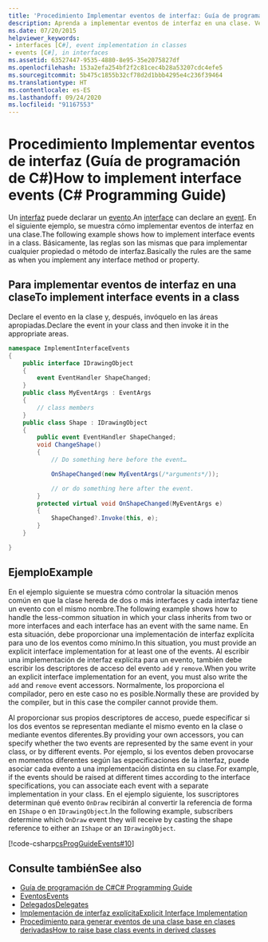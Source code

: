 ```yaml
---
title: 'Procedimiento Implementar eventos de interfaz: Guía de programación de C#'
description: Aprenda a implementar eventos de interfaz en una clase. Vea ejemplos de código y examine los recursos adicionales disponibles.
ms.date: 07/20/2015
helpviewer_keywords:
- interfaces [C#], event implementation in classes
- events [C#], in interfaces
ms.assetid: 63527447-9535-4880-8e95-35e2075827df
ms.openlocfilehash: 153a2efa254bf2f2c81cec4b28a53207cdc4efe5
ms.sourcegitcommit: 5b475c1855b32cf78d2d1bbb4295e4c236f39464
ms.translationtype: HT
ms.contentlocale: es-ES
ms.lasthandoff: 09/24/2020
ms.locfileid: "91167553"
---
```

# <a name="how-to-implement-interface-events-c-programming-guide"></a><span data-ttu-id="e570c-104">Procedimiento Implementar eventos de interfaz (Guía de programación de C#)</span><span class="sxs-lookup"><span data-stu-id="e570c-104">How to implement interface events (C# Programming Guide)</span></span>

<span data-ttu-id="e570c-105">Un [interfaz](../../language-reference/keywords/interface.md) puede declarar un [evento](../../language-reference/keywords/event.md).</span><span class="sxs-lookup"><span data-stu-id="e570c-105">An [interface](../../language-reference/keywords/interface.md) can declare an [event](../../language-reference/keywords/event.md).</span></span> <span data-ttu-id="e570c-106">En el siguiente ejemplo, se muestra cómo implementar eventos de interfaz en una clase.</span><span class="sxs-lookup"><span data-stu-id="e570c-106">The following example shows how to implement interface events in a class.</span></span> <span data-ttu-id="e570c-107">Básicamente, las reglas son las mismas que para implementar cualquier propiedad o método de interfaz.</span><span class="sxs-lookup"><span data-stu-id="e570c-107">Basically the rules are the same as when you implement any interface method or property.</span></span>  
  
## <a name="to-implement-interface-events-in-a-class"></a><span data-ttu-id="e570c-108">Para implementar eventos de interfaz en una clase</span><span class="sxs-lookup"><span data-stu-id="e570c-108">To implement interface events in a class</span></span>  
  
<span data-ttu-id="e570c-109">Declare el evento en la clase y, después, invóquelo en las áreas apropiadas.</span><span class="sxs-lookup"><span data-stu-id="e570c-109">Declare the event in your class and then invoke it in the appropriate areas.</span></span>  
  
```csharp
namespace ImplementInterfaceEvents  
{  
    public interface IDrawingObject  
    {  
        event EventHandler ShapeChanged;  
    }  
    public class MyEventArgs : EventArgs
    {  
        // class members  
    }  
    public class Shape : IDrawingObject  
    {  
        public event EventHandler ShapeChanged;  
        void ChangeShape()  
        {  
            // Do something here before the event…  

            OnShapeChanged(new MyEventArgs(/*arguments*/));  

            // or do something here after the event.
        }  
        protected virtual void OnShapeChanged(MyEventArgs e)  
        {  
            ShapeChanged?.Invoke(this, e);  
        }  
    }  

}  
```  
  
## <a name="example"></a><span data-ttu-id="e570c-110">Ejemplo</span><span class="sxs-lookup"><span data-stu-id="e570c-110">Example</span></span>  

<span data-ttu-id="e570c-111">En el ejemplo siguiente se muestra cómo controlar la situación menos común en que la clase hereda de dos o más interfaces y cada interfaz tiene un evento con el mismo nombre.</span><span class="sxs-lookup"><span data-stu-id="e570c-111">The following example shows how to handle the less-common situation in which your class inherits from two or more interfaces and each interface has an event with the same name.</span></span> <span data-ttu-id="e570c-112">En esta situación, debe proporcionar una implementación de interfaz explícita para uno de los eventos como mínimo.</span><span class="sxs-lookup"><span data-stu-id="e570c-112">In this situation, you must provide an explicit interface implementation for at least one of the events.</span></span> <span data-ttu-id="e570c-113">Al escribir una implementación de interfaz explícita para un evento, también debe escribir los descriptores de acceso del evento `add` y `remove`.</span><span class="sxs-lookup"><span data-stu-id="e570c-113">When you write an explicit interface implementation for an event, you must also write the `add` and `remove` event accessors.</span></span> <span data-ttu-id="e570c-114">Normalmente, los proporciona el compilador, pero en este caso no es posible.</span><span class="sxs-lookup"><span data-stu-id="e570c-114">Normally these are provided by the compiler, but in this case the compiler cannot provide them.</span></span>  
  
<span data-ttu-id="e570c-115">Al proporcionar sus propios descriptores de acceso, puede especificar si los dos eventos se representan mediante el mismo evento en la clase o mediante eventos diferentes.</span><span class="sxs-lookup"><span data-stu-id="e570c-115">By providing your own accessors, you can specify whether the two events are represented by the same event in your class, or by different events.</span></span> <span data-ttu-id="e570c-116">Por ejemplo, si los eventos deben provocarse en momentos diferentes según las especificaciones de la interfaz, puede asociar cada evento a una implementación distinta en su clase.</span><span class="sxs-lookup"><span data-stu-id="e570c-116">For example, if the events should be raised at different times according to the interface specifications, you can associate each event with a separate implementation in your class.</span></span> <span data-ttu-id="e570c-117">En el ejemplo siguiente, los suscriptores determinan qué evento `OnDraw` recibirán al convertir la referencia de forma en `IShape` o en `IDrawingObject`.</span><span class="sxs-lookup"><span data-stu-id="e570c-117">In the following example, subscribers determine which `OnDraw` event they will receive by casting the shape reference to either an `IShape` or an `IDrawingObject`.</span></span>  
  
 [!code-csharp[csProgGuideEvents#10](~/samples/snippets/csharp/VS_Snippets_VBCSharp/csProgGuideEvents/CS/Events.cs#10)]
  
## <a name="see-also"></a><span data-ttu-id="e570c-118">Consulte también</span><span class="sxs-lookup"><span data-stu-id="e570c-118">See also</span></span>

- [<span data-ttu-id="e570c-119">Guía de programación de C#</span><span class="sxs-lookup"><span data-stu-id="e570c-119">C# Programming Guide</span></span>](../index.md)
- [<span data-ttu-id="e570c-120">Eventos</span><span class="sxs-lookup"><span data-stu-id="e570c-120">Events</span></span>](./index.md)
- [<span data-ttu-id="e570c-121">Delegados</span><span class="sxs-lookup"><span data-stu-id="e570c-121">Delegates</span></span>](../delegates/index.md)
- [<span data-ttu-id="e570c-122">Implementación de interfaz explícita</span><span class="sxs-lookup"><span data-stu-id="e570c-122">Explicit Interface Implementation</span></span>](../interfaces/explicit-interface-implementation.md)
- [<span data-ttu-id="e570c-123">Procedimiento para generar eventos de una clase base en clases derivadas</span><span class="sxs-lookup"><span data-stu-id="e570c-123">How to raise base class events in derived classes</span></span>](./how-to-raise-base-class-events-in-derived-classes.md)
